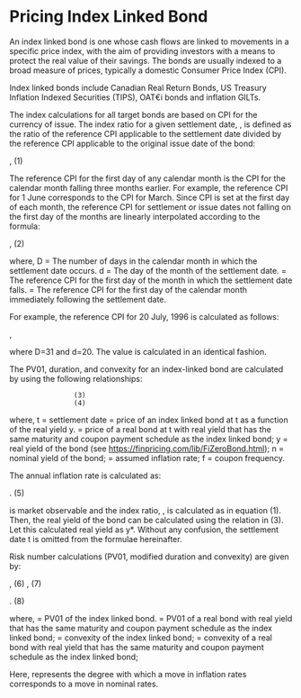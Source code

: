 # Pricing Index Linked Bond


An index linked bond is one whose cash flows are linked to movements in a specific price index, with the aim of providing investors with a means to protect the real value of their savings. The bonds are usually indexed to a broad measure of prices, typically a domestic Consumer Price Index (CPI). 

 Index linked bonds include Canadian Real Return Bonds, US Treasury Inflation Indexed Securities (TIPS), OAT€i bonds and inflation GILTs. 

The index calculations for all target bonds are based on CPI for the currency of issue.  The index ratio for a given settlement date,  , is defined as the ratio of the reference CPI applicable to the settlement date divided by the reference CPI applicable to the original issue date of the bond:

 ,					        (1)

The reference CPI for the first day of any calendar month is the CPI for the calendar month falling three months earlier. For example, the reference CPI for 1 June corresponds to the CPI for March. Since CPI is set at the first day of each month, the reference CPI for settlement or issue dates not falling on the first day of the months are linearly interpolated according to the formula:

 ,		        (2)

where, 
D = The number of days in the calendar month in which the settlement date occurs.
d = The day of the month of the settlement date.
 = The reference CPI for the first day of the month in which the settlement date falls.
 = The reference CPI for the first day of the calendar month immediately following the settlement date.

For example, the reference CPI for 20 July, 1996 is calculated as follows:

 ,

                   

where D=31 and d=20. The value  is calculated in an identical fashion.  

The PV01, duration, and convexity for an index-linked bond are calculated by using the following relationships:

 					(3)
 					(4)

where,
t = settlement date
  = price of an index linked bond at t as a function of the real yield y.
  = price of a real bond at t with real yield that has the same maturity and coupon payment schedule as the index linked bond;
y = real yield of the bond (see https://finpricing.com/lib/FiZeroBond.html);
n = nominal yield of the bond;
 = assumed inflation rate;
f = coupon frequency.


The annual inflation rate   is calculated as:

 .					(5)

  is market observable and the index ratio,  , is calculated as in equation (1). Then, the real yield of the bond can be calculated using the relation in (3). Let this calculated real yield as y*. Without any confusion, the settlement date t is omitted from the formulae hereinafter.

Risk number calculations (PV01, modified duration and convexity) are given by:

 ,		(6)
 ,		(7)

 .			(8)


where,
   = PV01 of the index linked bond.
  = PV01 of a real bond with real yield that has the same maturity and coupon payment schedule as the index linked bond;
 	= convexity of the index linked bond;
 	= convexity of a real bond with real yield that has the same maturity and coupon payment schedule as the index linked bond;

Here,  represents the degree with which a move in inflation rates corresponds to a move in nominal rates.  

